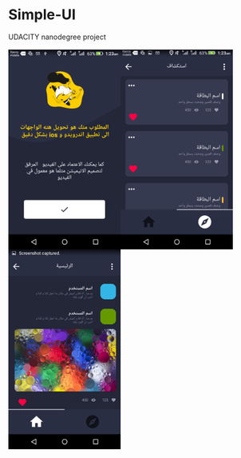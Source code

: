 # Simple-UI
UDACITY nanodegree project
<br/>
<br/>
<img align="left" width="225" height="400" src="screenshots/Screenshot_2019-05-07-01-23-31.png" />
<img align="left" width="225" height="400" src="screenshots/Screenshot_2019-05-07-01-23-39.png" />
<img align="left" width="225" height="400" src="screenshots/Screenshot_2019-05-07-01-23-47.png" />

